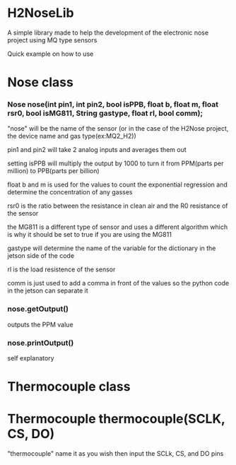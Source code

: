 # H2NoseLib

A simple library made to help the development of the electronic nose project using MQ type sensors

Quick example on how to use

# Nose class
<h3>Nose nose(int pin1, int pin2, bool isPPB, float b, float m, float rsr0, bool isMG811, String gastype, float rl, bool comm);</h3>


"nose" will be the name of the sensor (or in the case of the H2Nose project, the device name and gas type(ex:MQ2_H2))

pin1 and pin2 will take 2 analog inputs and averages them out

setting isPPB will multiply the output by 1000 to turn it from PPM(parts per million) to PPB(parts per billion)

float b and m is used for the values to count the exponential regression and determine the concentration of any gasses

rsr0 is the ratio between the resistance in clean air and the R0 resistance of the sensor

the MG811 is a different type of sensor and uses a different algorithm which is why it should be set to true if you are using the MG811

gastype will determine the name of the variable for the dictionary in the jetson side of the code

rl is the load resistence of the sensor

comm is just used to add a comma in front of the values so the python code in the jetson can separate it

<h3>nose.getOutput()</h3>

outputs the PPM value

<h3>nose.printOutput()</h3>

self explanatory


# Thermocouple class
<h1>Thermocouple thermocouple(SCLK, CS, DO)</h1>


"thermocouple" name it as you wish then input the SCLk, CS, and DO pins
